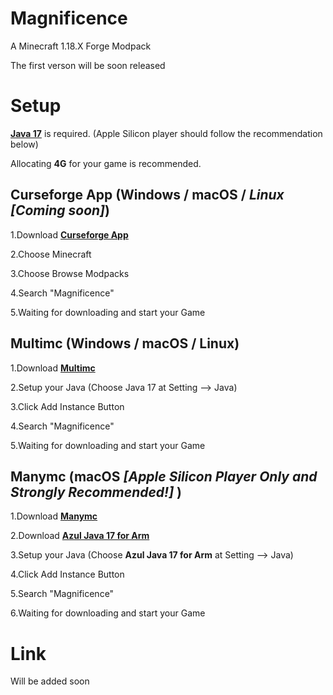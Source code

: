 # Magnificence
A Minecraft 1.18.X Forge Modpack 

The first verson will be soon released

# Setup

 **[Java 17](https://www.oracle.com/java/technologies/javase/jdk17-archive-downloads.html)** is required. 
 (Apple Silicon player should follow the recommendation below)
 
 Allocating **4G** for your game is recommended.

## Curseforge App (Windows / macOS / *Linux [Coming soon]*)

1.Download [**Curseforge App**](https://download.curseforge.com)

2.Choose Minecraft

3.Choose Browse Modpacks

4.Search "Magnificence"

5.Waiting for downloading and start your Game



## Multimc (Windows / macOS / Linux)

1.Download [**Multimc**](https://multimc.org)

2.Setup your Java (Choose Java 17 at Setting --> Java)

3.Click Add Instance Button

4.Search "Magnificence"

5.Waiting for downloading and start your Game



## Manymc (macOS *[Apple Silicon Player Only and Strongly Recommended!]* )

1.Download [**Manymc**](https://github.com/MinecraftMachina/ManyMC/releases)

2.Download [**Azul Java 17 for Arm**](https://www.azul.com/downloads/?version=java-17-lts&os=macos&architecture=arm-64-bit&package=jdk)

3.Setup your Java (Choose **Azul Java 17 for Arm** at Setting --> Java)

4.Click Add Instance Button

5.Search "Magnificence"

6.Waiting for downloading and start your Game



# Link
Will be added soon
